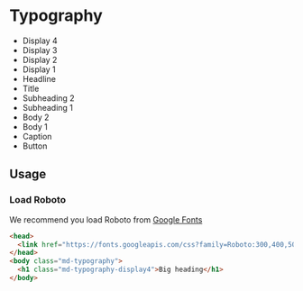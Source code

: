 # Typography

* Display 4
* Display 3
* Display 2
* Display 1
* Headline
* Title
* Subheading 2
* Subheading 1
* Body 2
* Body 1
* Caption
* Button

## Usage

### Load Roboto

We recommend you load Roboto from [Google Fonts](https://fonts.google.com)

```html
<head>
  <link href="https://fonts.googleapis.com/css?family=Roboto:300,400,500" rel="stylesheet">
</head>
<body class="md-typography">
  <h1 class="md-typography-display4">Big heading</h1>
</body>
```

